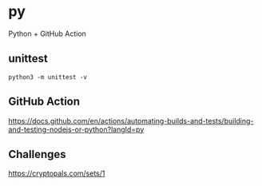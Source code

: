 # py

Python + GitHub Action

## unittest

    python3 -m unittest -v

## GitHub Action

https://docs.github.com/en/actions/automating-builds-and-tests/building-and-testing-nodejs-or-python?langId=py

## Challenges

https://cryptopals.com/sets/1
